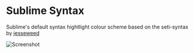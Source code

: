 # Sublime Syntax

Sublime's default syntax hightlight colour scheme based on the seti-syntax by [jesseweed](https://github.com/jesseweed)

![Screenshot](https://github.com/Kurtz1993/sublime-syntax/raw/master/screenshot.png)
